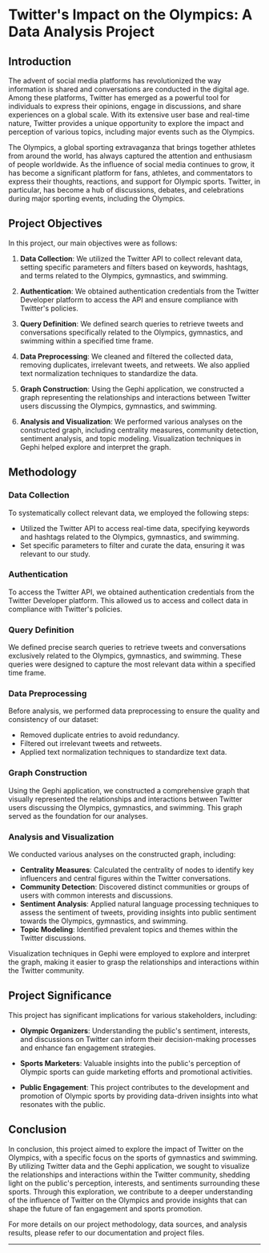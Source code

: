  # Twitter's Impact on the Olympics: A Data Analysis Project

## Introduction

The advent of social media platforms has revolutionized the way information is shared and conversations are conducted in the digital age. Among these platforms, Twitter has emerged as a powerful tool for individuals to express their opinions, engage in discussions, and share experiences on a global scale. With its extensive user base and real-time nature, Twitter provides a unique opportunity to explore the impact and perception of various topics, including major events such as the Olympics.

The Olympics, a global sporting extravaganza that brings together athletes from around the world, has always captured the attention and enthusiasm of people worldwide. As the influence of social media continues to grow, it has become a significant platform for fans, athletes, and commentators to express their thoughts, reactions, and support for Olympic sports. Twitter, in particular, has become a hub of discussions, debates, and celebrations during major sporting events, including the Olympics.

## Project Objectives

In this project, our main objectives were as follows:

1. **Data Collection**: We utilized the Twitter API to collect relevant data, setting specific parameters and filters based on keywords, hashtags, and terms related to the Olympics, gymnastics, and swimming.

2. **Authentication**: We obtained authentication credentials from the Twitter Developer platform to access the API and ensure compliance with Twitter's policies.

3. **Query Definition**: We defined search queries to retrieve tweets and conversations specifically related to the Olympics, gymnastics, and swimming within a specified time frame.

4. **Data Preprocessing**: We cleaned and filtered the collected data, removing duplicates, irrelevant tweets, and retweets. We also applied text normalization techniques to standardize the data.

5. **Graph Construction**: Using the Gephi application, we constructed a graph representing the relationships and interactions between Twitter users discussing the Olympics, gymnastics, and swimming.

6. **Analysis and Visualization**: We performed various analyses on the constructed graph, including centrality measures, community detection, sentiment analysis, and topic modeling. Visualization techniques in Gephi helped explore and interpret the graph.

## Methodology

### Data Collection

To systematically collect relevant data, we employed the following steps:

- Utilized the Twitter API to access real-time data, specifying keywords and hashtags related to the Olympics, gymnastics, and swimming.
- Set specific parameters to filter and curate the data, ensuring it was relevant to our study.

### Authentication

To access the Twitter API, we obtained authentication credentials from the Twitter Developer platform. This allowed us to access and collect data in compliance with Twitter's policies.

### Query Definition

We defined precise search queries to retrieve tweets and conversations exclusively related to the Olympics, gymnastics, and swimming. These queries were designed to capture the most relevant data within a specified time frame.

### Data Preprocessing

Before analysis, we performed data preprocessing to ensure the quality and consistency of our dataset:

- Removed duplicate entries to avoid redundancy.
- Filtered out irrelevant tweets and retweets.
- Applied text normalization techniques to standardize text data.

### Graph Construction

Using the Gephi application, we constructed a comprehensive graph that visually represented the relationships and interactions between Twitter users discussing the Olympics, gymnastics, and swimming. This graph served as the foundation for our analyses.

### Analysis and Visualization

We conducted various analyses on the constructed graph, including:

- **Centrality Measures**: Calculated the centrality of nodes to identify key influencers and central figures within the Twitter conversations.
- **Community Detection**: Discovered distinct communities or groups of users with common interests and discussions.
- **Sentiment Analysis**: Applied natural language processing techniques to assess the sentiment of tweets, providing insights into public sentiment towards the Olympics, gymnastics, and swimming.
- **Topic Modeling**: Identified prevalent topics and themes within the Twitter discussions.

Visualization techniques in Gephi were employed to explore and interpret the graph, making it easier to grasp the relationships and interactions within the Twitter community.

## Project Significance

This project has significant implications for various stakeholders, including:

- **Olympic Organizers**: Understanding the public's sentiment, interests, and discussions on Twitter can inform their decision-making processes and enhance fan engagement strategies.

- **Sports Marketers**: Valuable insights into the public's perception of Olympic sports can guide marketing efforts and promotional activities.

- **Public Engagement**: This project contributes to the development and promotion of Olympic sports by providing data-driven insights into what resonates with the public.

## Conclusion

In conclusion, this project aimed to explore the impact of Twitter on the Olympics, with a specific focus on the sports of gymnastics and swimming. By utilizing Twitter data and the Gephi application, we sought to visualize the relationships and interactions within the Twitter community, shedding light on the public's perception, interests, and sentiments surrounding these sports. Through this exploration, we contribute to a deeper understanding of the influence of Twitter on the Olympics and provide insights that can shape the future of fan engagement and sports promotion.

For more details on our project methodology, data sources, and analysis results, please refer to our documentation and project files.

---


